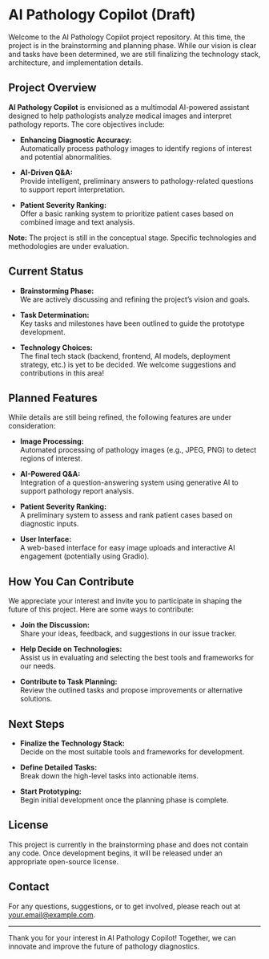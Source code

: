 # AI Pathology Copilot (Draft)

Welcome to the AI Pathology Copilot project repository. At this time, the project is in the brainstorming and planning phase. While our vision is clear and tasks have been determined, we are still finalizing the technology stack, architecture, and implementation details.

## Project Overview

**AI Pathology Copilot** is envisioned as a multimodal AI-powered assistant designed to help pathologists analyze medical images and interpret pathology reports. The core objectives include:

- **Enhancing Diagnostic Accuracy:**  
  Automatically process pathology images to identify regions of interest and potential abnormalities.

- **AI-Driven Q&A:**  
  Provide intelligent, preliminary answers to pathology-related questions to support report interpretation.

- **Patient Severity Ranking:**  
  Offer a basic ranking system to prioritize patient cases based on combined image and text analysis.

**Note:** The project is still in the conceptual stage. Specific technologies and methodologies are under evaluation.

## Current Status

- **Brainstorming Phase:**  
  We are actively discussing and refining the project’s vision and goals.

- **Task Determination:**  
  Key tasks and milestones have been outlined to guide the prototype development.

- **Technology Choices:**  
  The final tech stack (backend, frontend, AI models, deployment strategy, etc.) is yet to be decided. We welcome suggestions and contributions in this area!

## Planned Features

While details are still being refined, the following features are under consideration:

- **Image Processing:**  
  Automated processing of pathology images (e.g., JPEG, PNG) to detect regions of interest.

- **AI-Powered Q&A:**  
  Integration of a question-answering system using generative AI to support pathology report analysis.

- **Patient Severity Ranking:**  
  A preliminary system to assess and rank patient cases based on diagnostic inputs.

- **User Interface:**  
  A web-based interface for easy image uploads and interactive AI engagement (potentially using Gradio).

## How You Can Contribute

We appreciate your interest and invite you to participate in shaping the future of this project. Here are some ways to contribute:

- **Join the Discussion:**  
  Share your ideas, feedback, and suggestions in our issue tracker.

- **Help Decide on Technologies:**  
  Assist us in evaluating and selecting the best tools and frameworks for our needs.

- **Contribute to Task Planning:**  
  Review the outlined tasks and propose improvements or alternative solutions.

## Next Steps

- **Finalize the Technology Stack:**  
  Decide on the most suitable tools and frameworks for development.

- **Define Detailed Tasks:**  
  Break down the high-level tasks into actionable items.

- **Start Prototyping:**  
  Begin initial development once the planning phase is complete.

## License

This project is currently in the brainstorming phase and does not contain any code. Once development begins, it will be released under an appropriate open-source license.

## Contact

For any questions, suggestions, or to get involved, please reach out at [your.email@example.com](mailto:your.email@example.com).

---

Thank you for your interest in AI Pathology Copilot! Together, we can innovate and improve the future of pathology diagnostics.
